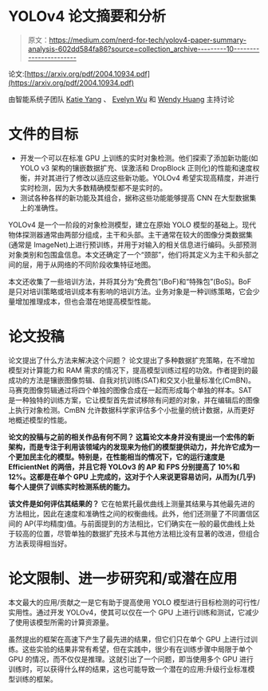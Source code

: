 # YOLOv4 论文摘要和分析

> 原文：<https://medium.com/nerd-for-tech/yolov4-paper-summary-analysis-602dd584fa86?source=collection_archive---------10----------------------->

论文:[https://arxiv.org/pdf/2004.10934.pdf](https://arxiv.org/pdf/2004.10934.pdf)

由智能系统子团队 [Katie Yang](https://github.com/yangkt) 、 [Evelyn Wu](https://github.com/ew423) 和 [Wendy Huang](https://github.com/WendyH1108) 主持讨论

# 文件的目标

*   开发一个可以在标准 GPU 上训练的实时对象检测。他们探索了添加新功能(如 YOLO v3 架构的镶嵌数据扩充、误激活和 DropBlock 正则化)的性能和速度权衡，并对其进行了修改以适应这些新功能。YOLOv4 希望实现高精度，并进行实时检测，因为大多数精确模型都不是实时的。
*   测试各种各样的新功能及其组合，据称这些功能能够提高 CNN 在大型数据集上的准确性。

YOLOv4 是一个一阶段的对象检测模型，建立在原始 YOLO 模型的基础上。现代物体探测器通常由两部分组成，主干和头部。主干通常在较大的图像分类数据集(通常是 ImageNet)上进行预训练，并用于对输入的相关信息进行编码。头部预测对象类别和包围盒信息。本文还确定了一个“颈部”，他们将其定义为主干和头部之间的层，用于从网络的不同阶段收集特征地图。

本文还收集了一些培训方法，并将其分为“免费包”(BoF)和“特殊包”(BoS)。BoF 是只对培训策略或培训成本有影响的培训方法。业务对象是一种训练策略，它会少量增加推理成本，但也会潜在地提高模型性能。

# 论文投稿

论文提出了什么方法来解决这个问题？
论文提出了多种数据扩充策略，在不增加模型对计算能力和 RAM 需求的情况下，提高模型训练过程的功效。作者提到的最成功的方法是镶嵌图像剪辑、自我对抗训练(SAT)和交叉小批量标准化(CmBN)。马赛克图像剪辑通过将四个单独的图像合成在一起而形成每个单独的样本。SAT 是一种独特的训练方案，它让模型首先尝试移除有问题的对象，并在编辑后的图像上执行对象检测。CmBN 允许数据科学家评估多个小批量的统计数据，从而更好地概述模型的性能。

**论文的投稿与之前的相关作品有何不同？
这篇论文本身并没有提出一个宏伟的新架构，而是专注于利用该领域内的发现来为他们的模型提供动力，并允许它成为一个更加民主化的模型。特别是，在性能相当的情况下，它的运行速度是 EfficientNet 的两倍，并且它将 YOLOv3 的 AP 和 FPS 分别提高了 10%和 12%。这都是在单个 GPU 上完成的，这对于个人来说更容易访问，从而为(几乎)每个人提供了训练实时检测系统的能力。**

**该文件是如何评估其结果的？** 它在帕累托最优曲线上测量其结果与其他最先进的方法相比，因此在速度和准确性之间的权衡曲线。此外，他们还测量了不同置信区间的 AP(平均精度)值。与前面提到的方法相比，它们确实在一般的最优曲线上处于较高的位置，尽管单独的数据扩充技术与其他方法相比没有显著的改进，但组合方法表现得相当好。

# 论文限制、进一步研究和/或潜在应用

本文最大的应用/贡献之一是它有助于提高使用 YOLO 模型进行目标检测的可行性/实用性。通过开发 YOLOv4，使其可以仅在一个 GPU 上进行训练和测试，它减少了使用该模型所需的计算资源量。

虽然提出的框架在高速下产生了最先进的结果，但它们只在单个 GPU 上进行过训练。这些实验的结果非常有希望，但在实践中，很少有在训练步骤中局限于单个 GPU 的情况，而不仅仅是推理。这就引出了一个问题，即当使用多个 GPU 进行训练时，可以获得什么样的结果，这也可能导致一个潜在的应用:升级行业标准模型训练的框架。